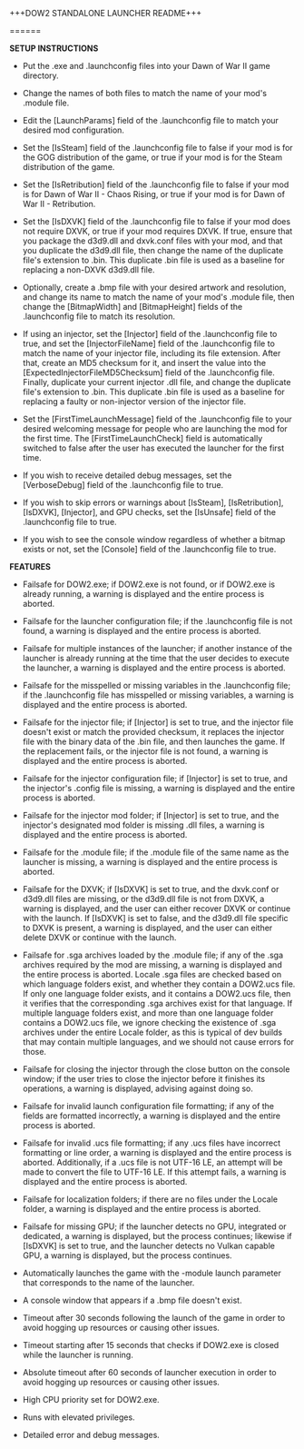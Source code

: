 +++DOW2 STANDALONE LAUNCHER README+++

======

**SETUP INSTRUCTIONS**

- Put the .exe and .launchconfig files into your Dawn of War II game directory.

- Change the names of both files to match the name of your mod's .module file.

- Edit the [LaunchParams] field of the .launchconfig file to match your desired mod configuration.

- Set the [IsSteam] field of the .launchconfig file to false if your mod is for the GOG distribution of the game, or true if your mod is for the Steam distribution of the game.

- Set the [IsRetribution] field of the .launchconfig file to false if your mod is for Dawn of War II - Chaos Rising, or true if your mod is for Dawn of War II - Retribution.

- Set the [IsDXVK] field of the .launchconfig file to false if your mod does not require DXVK, or true if your mod requires DXVK. If true, ensure that you package the d3d9.dll and dxvk.conf files with your mod, and that you duplicate the d3d9.dll file, then change the name of the duplicate file's extension to .bin. This duplicate .bin file is used as a baseline for replacing a non-DXVK d3d9.dll file.

- Optionally, create a .bmp file with your desired artwork and resolution, and change its name to match the name of your mod's .module file, then change the [BitmapWidth] and [BitmapHeight] fields of the .launchconfig file to match its resolution.

- If using an injector, set the [Injector] field of the .launchconfig file to true, and set the [InjectorFileName] field of the .launchconfig file to match the name of your injector file, including its file extension. After that, create an MD5 checksum for it, and insert the value into the [ExpectedInjectorFileMD5Checksum] field of the .launchconfig file. Finally, duplicate your current injector .dll file, and change the duplicate file's extension to .bin. This duplicate .bin file is used as a baseline for replacing a faulty or non-injector version of the injector file.

- Set the [FirstTimeLaunchMessage] field of the .launchconfig file to your desired welcoming message for people who are launching the mod for the first time. The [FirstTimeLaunchCheck] field is automatically switched to false after the user has executed the launcher for the first time.

- If you wish to receive detailed debug messages, set the [VerboseDebug] field of the .launchconfig file to true.

- If you wish to skip errors or warnings about [IsSteam], [IsRetribution], [IsDXVK], [Injector], and GPU checks, set the [IsUnsafe] field of the .launchconfig file to true.

- If you wish to see the console window regardless of whether a bitmap exists or not, set the [Console] field of the .launchconfig file to true.


**FEATURES**

- Failsafe for DOW2.exe; if DOW2.exe is not found, or if DOW2.exe is already running, a warning is displayed and the entire process is aborted.

- Failsafe for the launcher configuration file; if the .launchconfig file is not found, a warning is displayed and the entire process is aborted.

- Failsafe for multiple instances of the launcher; if another instance of the launcher is already running at the time that the user decides to execute the launcher, a warning is displayed and the entire process is aborted.

- Failsafe for the misspelled or missing variables in the .launchconfig file; if the .launchconfig file has misspelled or missing variables, a warning is displayed and the entire process is aborted.

- Failsafe for the injector file; if [Injector] is set to true, and the injector file doesn't exist or match the provided checksum, it replaces the injector file with the binary data of the .bin file, and then launches the game. If the replacement fails, or the injector file is not found, a warning is displayed and the entire process is aborted.

- Failsafe for the injector configuration file; if [Injector] is set to true, and the injector's .config file is missing, a warning is displayed and the entire process is aborted.

- Failsafe for the injector mod folder; if [Injector] is set to true, and the injector's designated mod folder is missing .dll files, a warning is displayed and the entire process is aborted.

- Failsafe for the .module file; if the .module file of the same name as the launcher is missing, a warning is displayed and the entire process is aborted.

- Failsafe for the DXVK; if [IsDXVK] is set to true, and the dxvk.conf or d3d9.dll files are missing, or the d3d9.dll file is not from DXVK, a warning is displayed, and the user can either recover DXVK or continue with the launch. If [IsDXVK] is set to false, and the d3d9.dll file specific to DXVK is present, a warning is displayed, and the user can either delete DXVK or continue with the launch.

- Failsafe for .sga archives loaded by the .module file; if any of the .sga archives required by the mod are missing, a warning is displayed and the entire process is aborted. Locale .sga files are checked based on which language folders exist, and whether they contain a DOW2.ucs file. If only one language folder exists, and it contains a DOW2.ucs file, then it verifies that the corresponding .sga archives exist for that language. If multiple language folders exist, and more than one language folder contains a DOW2.ucs file, we ignore checking the existence of .sga archives under the entire Locale folder, as this is typical of dev builds that may contain multiple languages, and we should not cause errors for those.

- Failsafe for closing the injector through the close button on the console window; if the user tries to close the injector before it finishes its operations, a warning is displayed, advising against doing so.

- Failsafe for invalid launch configuration file formatting; if any of the fields are formatted incorrectly, a warning is displayed and the entire process is aborted.

- Failsafe for invalid .ucs file formatting; if any .ucs files have incorrect formatting or line order, a warning is displayed and the entire process is aborted. Additionally, if a .ucs file is not UTF-16 LE, an attempt will be made to convert the file to UTF-16 LE. If this attempt fails, a warning is displayed and the entire process is aborted.

- Failsafe for localization folders; if there are no files under the Locale folder, a warning is displayed and the entire process is aborted.

- Failsafe for missing GPU; if the launcher detects no GPU, integrated or dedicated, a warning is displayed, but the process continues; likewise if [IsDXVK] is set to true, and the launcher detects no Vulkan capable GPU, a warning is displayed, but the process continues.

- Automatically launches the game with the -module launch parameter that corresponds to the name of the launcher.

- A console window that appears if a .bmp file doesn't exist.

- Timeout after 30 seconds following the launch of the game in order to avoid hogging up resources or causing other issues.

- Timeout starting after 15 seconds that checks if DOW2.exe is closed while the launcher is running.

- Absolute timeout after 60 seconds of launcher execution in order to avoid hogging up resources or causing other issues.

- High CPU priority set for DOW2.exe.

- Runs with elevated privileges.

- Detailed error and debug messages.